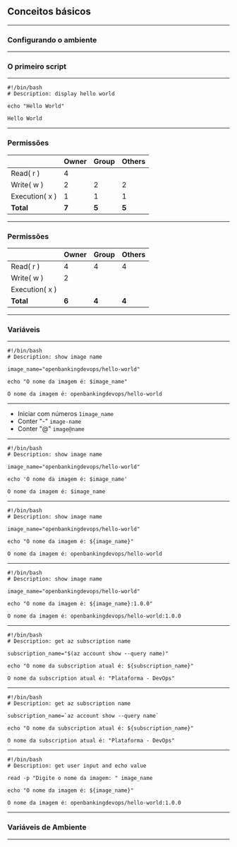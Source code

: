## Conceitos básicos

---

### Configurando o ambiente

---

### O primeiro script

---

```shell {all|1|2|4|all}
#!/bin/bash
# Description: display hello world

echo "Hello World"
```

`Hello World`

---

### Permissões

|                | Owner | Group | Others |
|----------------|-------|-------|--------|
| Read( r )      | 4     |       |        |
| Write( w )     | 2     | 2     | 2      |
| Execution( x ) | 1     | 1     | 1      |
| **Total**      | **7** | **5** | **5**  |

---

### Permissões

|                | Owner | Group | Others |
|----------------|-------|-------|--------|
| Read( r )      | 4     | 4     | 4      |
| Write( w )     | 2     |       |        |
| Execution( x ) |       |       |        |
| **Total**      | **6** | **4** | **4**  |

---

### Variáveis

---

```shell {all|4|6|all}
#!/bin/bash
# Description: show image name

image_name="openbankingdevops/hello-world"

echo "O nome da imagem é: $image_name"
```

`O nome da imagem é: openbankingdevops/hello-world`

---

<v-clicks>

 - <emojione-cross-mark-button /> Iniciar com números `1image_name`
 - <emojione-cross-mark-button /> Conter "-" `image-name`
 - <emojione-cross-mark-button /> Conter "@" `image@name`

</v-clicks>

---

```shell {all|6|all}
#!/bin/bash
# Description: show image name

image_name="openbankingdevops/hello-world"

echo 'O nome da imagem é: $image_name'
```

`O nome da imagem é: $image_name`

---

```shell {all|6|all}
#!/bin/bash
# Description: show image name

image_name="openbankingdevops/hello-world"

echo "O nome da imagem é: ${image_name}"
```

`O nome da imagem é: openbankingdevops/hello-world`

---

```shell {all|6|all}
#!/bin/bash
# Description: show image name

image_name="openbankingdevops/hello-world"

echo "O nome da imagem é: ${image_name}:1.0.0"
```

`O nome da imagem é: openbankingdevops/hello-world:1.0.0`

---

```shell {all|4|6|all}
#!/bin/bash
# Description: get az subscription name

subscription_name="$(az account show --query name)"

echo "O nome da subscription atual é: ${subscription_name}"
```

`O nome da subscription atual é: "Plataforma - DevOps"`

---

```shell {all|4|all}
#!/bin/bash
# Description: get az subscription name

subscription_name=`az account show --query name`

echo "O nome da subscription atual é: ${subscription_name}"
```

`O nome da subscription atual é: "Plataforma - DevOps"`

---

```shell {all|4|all}
#!/bin/bash
# Description: get user input and echo value

read -p "Digite o nome da imagem: " image_name

echo "O nome da imagem é: ${image_name}"
```

`O nome da imagem é: openbankingdevops/hello-world:1.0.0`

---

### Variáveis de Ambiente

---

